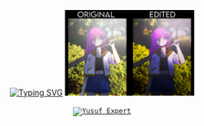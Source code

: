 <p align="center">
<a href="#"><img src="http://readme-typing-svg.herokuapp.com?font=Roboto+Mono&pause=1000&color=FFFF00&center=true&vCenter=true&width=435&lines=CC%20NOW%20AVAILABLE;CC%20SEKARANG%20TERSEDIA" alt="Typing SVG" /></a>
<a href="#"><img src="Group1_1.png" alt="Anime" height="150"/></a>
</p>
<p align="center">
<code><a href="#"><img height="35" src="https://img.shields.io/badge/-DOWNLOAD-brightGreen?style=for-the-badge" alt="Yusuf Expert"></a></code>
</p>
